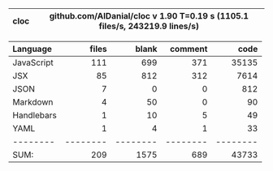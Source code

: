cloc|github.com/AlDanial/cloc v 1.90  T=0.19 s (1105.1 files/s, 243219.9 lines/s)
--- | ---

Language|files|blank|comment|code
:-------|-------:|-------:|-------:|-------:
JavaScript|111|699|371|35135
JSX|85|812|312|7614
JSON|7|0|0|812
Markdown|4|50|0|90
Handlebars|1|10|5|49
YAML|1|4|1|33
--------|--------|--------|--------|--------
SUM:|209|1575|689|43733
